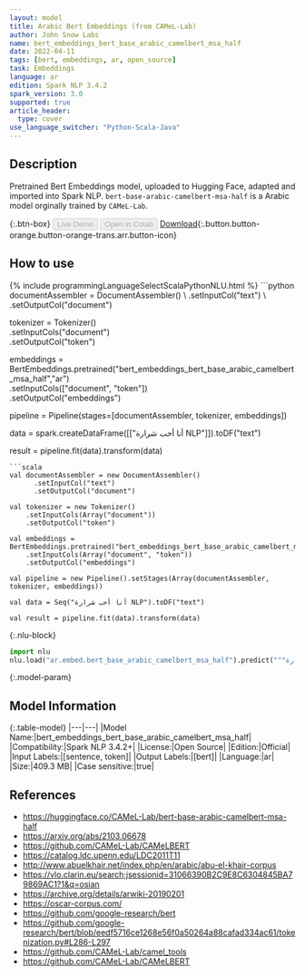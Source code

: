 ```yaml
---
layout: model
title: Arabic Bert Embeddings (from CAMeL-Lab)
author: John Snow Labs
name: bert_embeddings_bert_base_arabic_camelbert_msa_half
date: 2022-04-11
tags: [bert, embeddings, ar, open_source]
task: Embeddings
language: ar
edition: Spark NLP 3.4.2
spark_version: 3.0
supported: true
article_header:
  type: cover
use_language_switcher: "Python-Scala-Java"
---
```


## Description

Pretrained Bert Embeddings model, uploaded to Hugging Face, adapted and imported into Spark NLP. `bert-base-arabic-camelbert-msa-half` is a Arabic model orginally trained by `CAMeL-Lab`.

{:.btn-box}
<button class="button button-orange" disabled>Live Demo</button>
<button class="button button-orange" disabled>Open in Colab</button>
[Download](https://s3.amazonaws.com/auxdata.johnsnowlabs.com/public/models/bert_embeddings_bert_base_arabic_camelbert_msa_half_ar_3.4.2_3.0_1649678623023.zip){:.button.button-orange.button-orange-trans.arr.button-icon}

## How to use



<div class="tabs-box" markdown="1">
{% include programmingLanguageSelectScalaPythonNLU.html %}
```python
documentAssembler = DocumentAssembler() \
    .setInputCol("text") \
    .setOutputCol("document")

tokenizer = Tokenizer() \
    .setInputCols("document") \
    .setOutputCol("token")
  
embeddings = BertEmbeddings.pretrained("bert_embeddings_bert_base_arabic_camelbert_msa_half","ar") \
    .setInputCols(["document", "token"]) \
    .setOutputCol("embeddings")
    
pipeline = Pipeline(stages=[documentAssembler, tokenizer, embeddings])

data = spark.createDataFrame([["أنا أحب شرارة NLP"]]).toDF("text")

result = pipeline.fit(data).transform(data)
```
```scala
val documentAssembler = new DocumentAssembler() 
      .setInputCol("text") 
      .setOutputCol("document")
 
val tokenizer = new Tokenizer() 
    .setInputCols(Array("document"))
    .setOutputCol("token")

val embeddings = BertEmbeddings.pretrained("bert_embeddings_bert_base_arabic_camelbert_msa_half","ar") 
    .setInputCols(Array("document", "token")) 
    .setOutputCol("embeddings")

val pipeline = new Pipeline().setStages(Array(documentAssembler, tokenizer, embeddings))

val data = Seq("أنا أحب شرارة NLP").toDF("text")

val result = pipeline.fit(data).transform(data)
```


{:.nlu-block}
```python
import nlu
nlu.load("ar.embed.bert_base_arabic_camelbert_msa_half").predict("""أنا أحب شرارة NLP""")
```

</div>

{:.model-param}
## Model Information

{:.table-model}
|---|---|
|Model Name:|bert_embeddings_bert_base_arabic_camelbert_msa_half|
|Compatibility:|Spark NLP 3.4.2+|
|License:|Open Source|
|Edition:|Official|
|Input Labels:|[sentence, token]|
|Output Labels:|[bert]|
|Language:|ar|
|Size:|409.3 MB|
|Case sensitive:|true|

## References

- https://huggingface.co/CAMeL-Lab/bert-base-arabic-camelbert-msa-half
- https://arxiv.org/abs/2103.06678
- https://github.com/CAMeL-Lab/CAMeLBERT
- https://catalog.ldc.upenn.edu/LDC2011T11
- http://www.abuelkhair.net/index.php/en/arabic/abu-el-khair-corpus
- https://vlo.clarin.eu/search;jsessionid=31066390B2C9E8C6304845BA79869AC1?1&q=osian
- https://archive.org/details/arwiki-20190201
- https://oscar-corpus.com/
- https://github.com/google-research/bert
- https://github.com/google-research/bert/blob/eedf5716ce1268e56f0a50264a88cafad334ac61/tokenization.py#L286-L297
- https://github.com/CAMeL-Lab/camel_tools
- https://github.com/CAMeL-Lab/CAMeLBERT